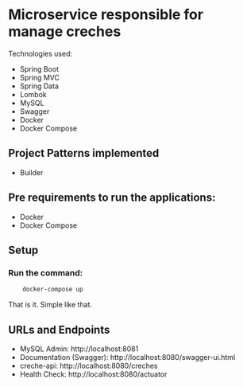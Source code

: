 # Microservice responsible for manage creches

Technologies used: 
- Spring Boot
- Spring MVC
- Spring Data
- Lombok
- MySQL
- Swagger
- Docker
- Docker Compose

## Project Patterns implemented

- Builder

## Pre requirements to run the applications:

- Docker
- Docker Compose

## Setup

### Run the command:

```bash
    docker-compose up
```

That is it. Simple like that.

## URLs and Endpoints

- MySQL Admin: http://localhost:8081
- Documentation (Swagger): http://localhost:8080/swagger-ui.html
- creche-api: http://localhost:8080/creches
- Health Check: http://localhost:8080/actuator